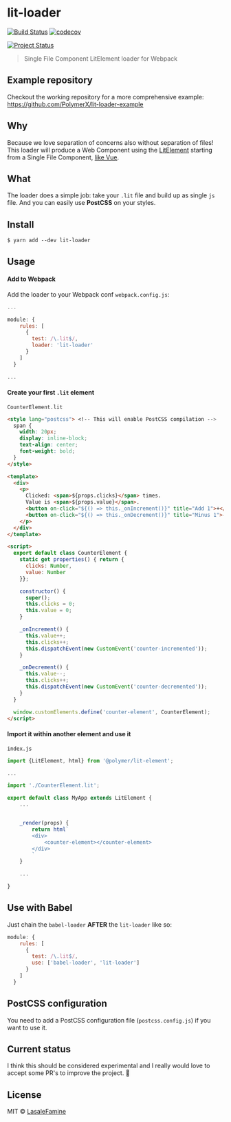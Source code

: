 # lit-loader
[![Build Status](https://travis-ci.org/PolymerX/lit-loader.svg?branch=master)](https://travis-ci.org/PolymerX/lit-loader) [![codecov](https://codecov.io/gh/PolymerX/lit-loader/badge.svg?branch=master)](https://codecov.io/gh/PolymerX/lit-loader?branch=master)

[![Project Status](https://img.shields.io/badge/status-experimental-red.svg?longCache=true&style=for-the-badge)](https://github.com/PolymerX/lit-loader)

> Single File Component LitElement loader for Webpack

## Example repository

Checkout the working repository for a more comprehensive example: https://github.com/PolymerX/lit-loader-example

## Why

Because we love separation of concerns also without separation of files! This loader will produce a Web Component using the [LitElement](https://github.com/Polymer/lit-element) starting from a Single File Component, [like Vue](https://vuejs.org/v2/guide/single-file-components.html).

## What

The loader does a simple job: take your `.lit` file and build up as single `js` file. And you can easily use **PostCSS** on your styles.


## Install

```
$ yarn add --dev lit-loader
```

## Usage

#### Add to Webpack

Add the loader to your Webpack conf `webpack.config.js`:

```js
...

module: {
    rules: [
      {
        test: /\.lit$/,
        loader: 'lit-loader'
      }
    ]
  }

...
```

#### Create your first `.lit` element

`CounterElement.lit`
```html
<style lang="postcss"> <!-- This will enable PostCSS compilation -->
  span {
    width: 20px;
    display: inline-block;
    text-align: center;
    font-weight: bold;
  }
</style>

<template>
  <div>
    <p>
      Clicked: <span>${props.clicks}</span> times.
      Value is <span>${props.value}</span>.
      <button on-click="${() => this._onIncrement()}" title="Add 1">+</button>
      <button on-click="${() => this._onDecrement()}" title="Minus 1">-</button>
    </p>
  </div>
</template>

<script>
  export default class CounterElement {
    static get properties() { return {
      clicks: Number,
      value: Number
    }};

    constructor() {
      super();
      this.clicks = 0;
      this.value = 0;
    }

    _onIncrement() {
      this.value++;
      this.clicks++;
      this.dispatchEvent(new CustomEvent('counter-incremented'));
    }

    _onDecrement() {
      this.value--;
      this.clicks++;
      this.dispatchEvent(new CustomEvent('counter-decremented'));
    }
  }

  window.customElements.define('counter-element', CounterElement);
</script>
```

#### Import it within another element and use it

`index.js`
```js
import {LitElement, html} from '@polymer/lit-element';

...

import './CounterElement.lit';

export default class MyApp extends LitElement {
	...


	_render(props) {
		return html`
		<div>
			<counter-element></counter-element>
		</div>
		`
	}

	...

}

```

## Use with Babel

Just chain the `babel-loader` **AFTER** the `lit-loader` like so:

```js
module: {
    rules: [
      {
        test: /\.lit$/,
        use: ['babel-loader', 'lit-loader']
      }
    ]
  }
```

## PostCSS configuration

You need to add a PostCSS configuration file (`postcss.config.js`) if you want to use it.

## Current status

I think this should be considered experimental and I really would love to accept some PR's to improve the project. 🤘


## License

MIT © [LasaleFamine](https://godev.space)
